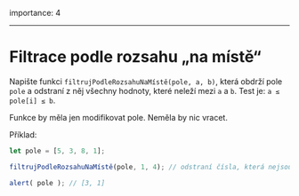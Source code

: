 importance: 4

---

# Filtrace podle rozsahu „na místě“

Napište funkci `filtrujPodleRozsahuNaMístě(pole, a, b)`, která obdrží pole `pole` a odstraní z něj všechny hodnoty, které neleží mezi `a` a `b`. Test je: `a ≤ pole[i] ≤ b`.

Funkce by měla jen modifikovat pole. Neměla by nic vracet.

Příklad:
```js
let pole = [5, 3, 8, 1];

filtrujPodleRozsahuNaMístě(pole, 1, 4); // odstraní čísla, která nejsou od 1 do 4

alert( pole ); // [3, 1]
```
